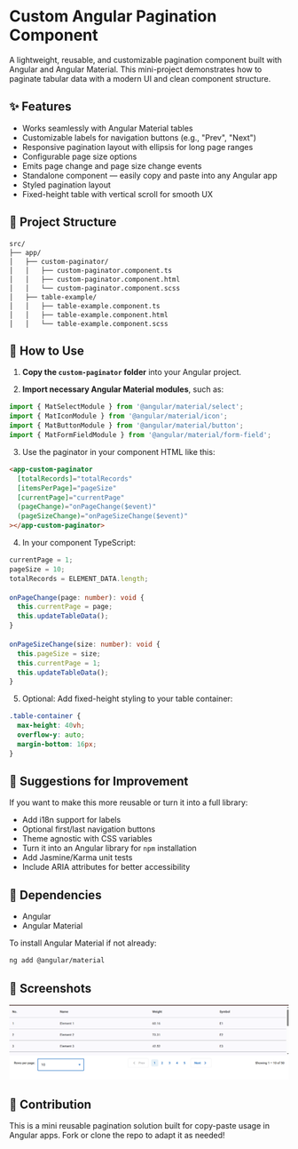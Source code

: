
# Custom Angular Pagination Component

A lightweight, reusable, and customizable pagination component built with Angular and Angular Material. This mini-project demonstrates how to paginate tabular data with a modern UI and clean component structure.

## ✨ Features

- Works seamlessly with Angular Material tables  
- Customizable labels for navigation buttons (e.g., "Prev", "Next")  
- Responsive pagination layout with ellipsis for long page ranges  
- Configurable page size options  
- Emits page change and page size change events  
- Standalone component — easily copy and paste into any Angular app  
- Styled pagination layout  
- Fixed-height table with vertical scroll for smooth UX  

## 📁 Project Structure

```
src/
├── app/
│   ├── custom-paginator/
│   │   ├── custom-paginator.component.ts
│   │   ├── custom-paginator.component.html
│   │   └── custom-paginator.component.scss
│   ├── table-example/
│   │   ├── table-example.component.ts
│   │   ├── table-example.component.html
│   │   └── table-example.component.scss
```

## 🔧 How to Use

1. **Copy the `custom-paginator` folder** into your Angular project.

2. **Import necessary Angular Material modules**, such as:
```ts
import { MatSelectModule } from '@angular/material/select';
import { MatIconModule } from '@angular/material/icon';
import { MatButtonModule } from '@angular/material/button';
import { MatFormFieldModule } from '@angular/material/form-field';
```

3. Use the paginator in your component HTML like this:

```html
<app-custom-paginator
  [totalRecords]="totalRecords"
  [itemsPerPage]="pageSize"
  [currentPage]="currentPage"
  (pageChange)="onPageChange($event)"
  (pageSizeChange)="onPageSizeChange($event)"
></app-custom-paginator>
```

4. In your component TypeScript:

```ts
currentPage = 1;
pageSize = 10;
totalRecords = ELEMENT_DATA.length;

onPageChange(page: number): void {
  this.currentPage = page;
  this.updateTableData();
}

onPageSizeChange(size: number): void {
  this.pageSize = size;
  this.currentPage = 1;
  this.updateTableData();
}
```

5. Optional: Add fixed-height styling to your table container:

```scss
.table-container {
  max-height: 40vh;
  overflow-y: auto;
  margin-bottom: 16px;
}
```

## 🧠 Suggestions for Improvement

If you want to make this more reusable or turn it into a full library:

- Add i18n support for labels  
- Optional first/last navigation buttons  
- Theme agnostic with CSS variables  
- Turn it into an Angular library for `npm` installation  
- Add Jasmine/Karma unit tests  
- Include ARIA attributes for better accessibility  

## 🧪 Dependencies

- Angular  
- Angular Material  

To install Angular Material if not already:

```bash
ng add @angular/material
```

## 📸 Screenshots

<!-- Add screenshots or a GIF demo of the component here if desired -->

![alt text](src/asset/image.png)

## 🤝 Contribution

This is a mini reusable pagination solution built for copy-paste usage in Angular apps. Fork or clone the repo to adapt it as needed!
